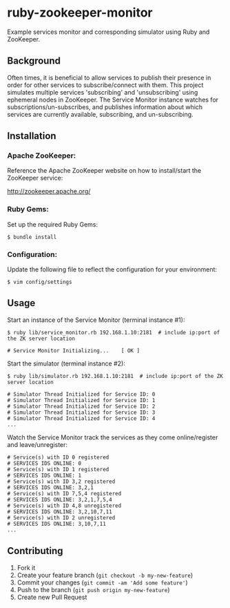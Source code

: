 # ruby-zookeeper-monitor

Example services monitor and corresponding simulator using Ruby and ZooKeeper.

## Background

Often times, it is beneficial to allow services to publish their presence in order for other
services to subscribe/connect with them. This project simulates multiple services 'subscribing'
and 'unsubscribing' using ephemeral nodes in ZooKeeper. The Service Monitor instance watches
for subscriptions/un-subscribes, and publishes information about which services are currently
available, subscribing, and un-subscribing.

## Installation

### Apache ZooKeeper:

Reference the Apache ZooKeeper website on how to install/start the ZooKeeper service:

  http://zookeeper.apache.org/

### Ruby Gems:

Set up the required Ruby Gems:

    $ bundle install

### Configuration:

Update the following file to reflect the configuration for your environment:

    $ vim config/settings

## Usage

Start an instance of the Service Monitor (terminal instance #1):

    $ ruby lib/service_monitor.rb 192.168.1.10:2181  # include ip:port of the ZK server location

    # Service Monitor Initializing...    [ OK ]

Start the simulator (terminal instance #2):

    $ ruby lib/simulator.rb 192.168.1.10:2181  # include ip:port of the ZK server location

    # Simulator Thread Initialized for Service ID: 0
    # Simulator Thread Initialized for Service ID: 1
    # Simulator Thread Initialized for Service ID: 2
    # Simulator Thread Initialized for Service ID: 3
    # Simulator Thread Initialized for Service ID: 4
    ...

Watch the Service Monitor track the services as they come online/register and leave/unregister:

    # Service(s) with ID 0 registered
    # SERVICES IDS ONLINE: 0
    # Service(s) with ID 1 registered
    # SERVICES IDS ONLINE: 1
    # Service(s) with ID 3,2 registered
    # SERVICES IDS ONLINE: 3,2,1
    # Service(s) with ID 7,5,4 registered
    # SERVICES IDS ONLINE: 3,2,1,7,5,4
    # Service(s) with ID 4,8 unregistered
    # SERVICES IDS ONLINE: 3,2,10,7,11
    # Service(s) with ID 2 unregistered
    # SERVICES IDS ONLINE: 3,10,7,11
    ...

## Contributing

1. Fork it
2. Create your feature branch (`git checkout -b my-new-feature`)
3. Commit your changes (`git commit -am 'Add some feature'`)
4. Push to the branch (`git push origin my-new-feature`)
5. Create new Pull Request
